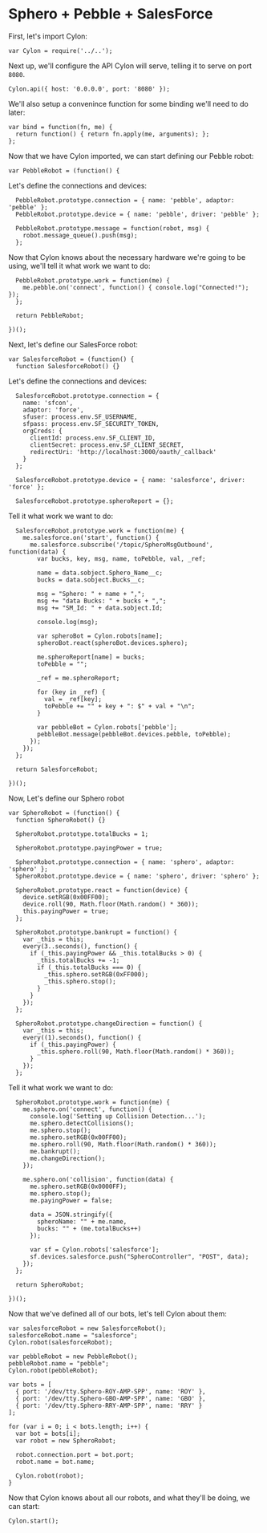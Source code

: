 # Sphero + Pebble + SalesForce

First, let's import Cylon:

    var Cylon = require('../..');

Next up, we'll configure the API Cylon will serve, telling it to serve on port
`8080`.

    Cylon.api({ host: '0.0.0.0', port: '8080' });

We'll also setup a convenince function for some binding we'll need to do later:

    var bind = function(fn, me) {
      return function() { return fn.apply(me, arguments); };
    };

Now that we have Cylon imported, we can start defining our Pebble robot:

    var PebbleRobot = (function() {

Let's define the connections and devices:

      PebbleRobot.prototype.connection = { name: 'pebble', adaptor: 'pebble' };
      PebbleRobot.prototype.device = { name: 'pebble', driver: 'pebble' };

      PebbleRobot.prototype.message = function(robot, msg) {
        robot.message_queue().push(msg);
      };

Now that Cylon knows about the necessary hardware we're going to be using, we'll
tell it what work we want to do:

      PebbleRobot.prototype.work = function(me) {
        me.pebble.on('connect', function() { console.log("Connected!"); });
      };

      return PebbleRobot;

    })();

Next, let's define our SalesForce robot:

    var SalesforceRobot = (function() {
      function SalesforceRobot() {}

Let's define the connections and devices:

      SalesforceRobot.prototype.connection = {
        name: 'sfcon',
        adaptor: 'force',
        sfuser: process.env.SF_USERNAME,
        sfpass: process.env.SF_SECURITY_TOKEN,
        orgCreds: {
          clientId: process.env.SF_CLIENT_ID,
          clientSecret: process.env.SF_CLIENT_SECRET,
          redirectUri: 'http://localhost:3000/oauth/_callback'
        }
      };

      SalesforceRobot.prototype.device = { name: 'salesforce', driver: 'force' };

      SalesforceRobot.prototype.spheroReport = {};

Tell it what work we want to do:

      SalesforceRobot.prototype.work = function(me) {
        me.salesforce.on('start', function() {
          me.salesforce.subscribe('/topic/SpheroMsgOutbound', function(data) {
            var bucks, key, msg, name, toPebble, val, _ref;

            name = data.sobject.Sphero_Name__c;
            bucks = data.sobject.Bucks__c;

            msg = "Sphero: " + name + ",";
            msg += "data Bucks: " + bucks + ",";
            msg += "SM_Id: " + data.sobject.Id;

            console.log(msg);

            var spheroBot = Cylon.robots[name];
            spheroBot.react(spheroBot.devices.sphero);

            me.spheroReport[name] = bucks;
            toPebble = "";

            _ref = me.spheroReport;

            for (key in _ref) {
              val = _ref[key];
              toPebble += "" + key + ": $" + val + "\n";
            }

            var pebbleBot = Cylon.robots['pebble'];
            pebbleBot.message(pebbleBot.devices.pebble, toPebble);
          });
        });
      };

      return SalesforceRobot;

    })();

Now, Let's define our Sphero robot

    var SpheroRobot = (function() {
      function SpheroRobot() {}

      SpheroRobot.prototype.totalBucks = 1;

      SpheroRobot.prototype.payingPower = true;

      SpheroRobot.prototype.connection = { name: 'sphero', adaptor: 'sphero' };
      SpheroRobot.prototype.device = { name: 'sphero', driver: 'sphero' };

      SpheroRobot.prototype.react = function(device) {
        device.setRGB(0x00FF00);
        device.roll(90, Math.floor(Math.random() * 360));
        this.payingPower = true;
      };

      SpheroRobot.prototype.bankrupt = function() {
        var _this = this;
        every(3..seconds(), function() {
          if (_this.payingPower && _this.totalBucks > 0) {
            _this.totalBucks += -1;
            if (_this.totalBucks === 0) {
              _this.sphero.setRGB(0xFF000);
              _this.sphero.stop();
            }
          }
        });
      };

      SpheroRobot.prototype.changeDirection = function() {
        var _this = this;
        every((1).seconds(), function() {
          if (_this.payingPower) {
            _this.sphero.roll(90, Math.floor(Math.random() * 360));
          }
        });
      };

Tell it what work we want to do:

      SpheroRobot.prototype.work = function(me) {
        me.sphero.on('connect', function() {
          console.log('Setting up Collision Detection...');
          me.sphero.detectCollisions();
          me.sphero.stop();
          me.sphero.setRGB(0x00FF00);
          me.sphero.roll(90, Math.floor(Math.random() * 360));
          me.bankrupt();
          me.changeDirection();
        });

        me.sphero.on('collision', function(data) {
          me.sphero.setRGB(0x0000FF);
          me.sphero.stop();
          me.payingPower = false;

          data = JSON.stringify({
            spheroName: "" + me.name,
            bucks: "" + (me.totalBucks++)
          });

          var sf = Cylon.robots['salesforce'];
          sf.devices.salesforce.push("SpheroController", "POST", data);
        });
      };

      return SpheroRobot;

    })();

Now that we've defined all of our bots, let's tell Cylon about them:

    var salesforceRobot = new SalesforceRobot();
    salesforceRobot.name = "salesforce";
    Cylon.robot(salesforceRobot);

    var pebbleRobot = new PebbleRobot();
    pebbleRobot.name = "pebble";
    Cylon.robot(pebbleRobot);

    var bots = [
      { port: '/dev/tty.Sphero-ROY-AMP-SPP', name: 'ROY' },
      { port: '/dev/tty.Sphero-GBO-AMP-SPP', name: 'GBO' },
      { port: '/dev/tty.Sphero-RRY-AMP-SPP', name: 'RRY' }
    ];

    for (var i = 0; i < bots.length; i++) {
      var bot = bots[i];
      var robot = new SpheroRobot;

      robot.connection.port = bot.port;
      robot.name = bot.name;

      Cylon.robot(robot);
    }

Now that Cylon knows about all our robots, and what they'll be doing, we can
start:

    Cylon.start();
